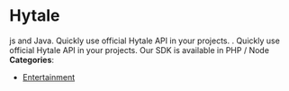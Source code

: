 # Hytale


js and Java.  Quickly use official Hytale API in your projects. . Quickly use official Hytale API in your projects. Our SDK is available in PHP / Node
**Categories**:

- [Entertainment](https://github/awesome-apis/awesome-apis#entertainment)




